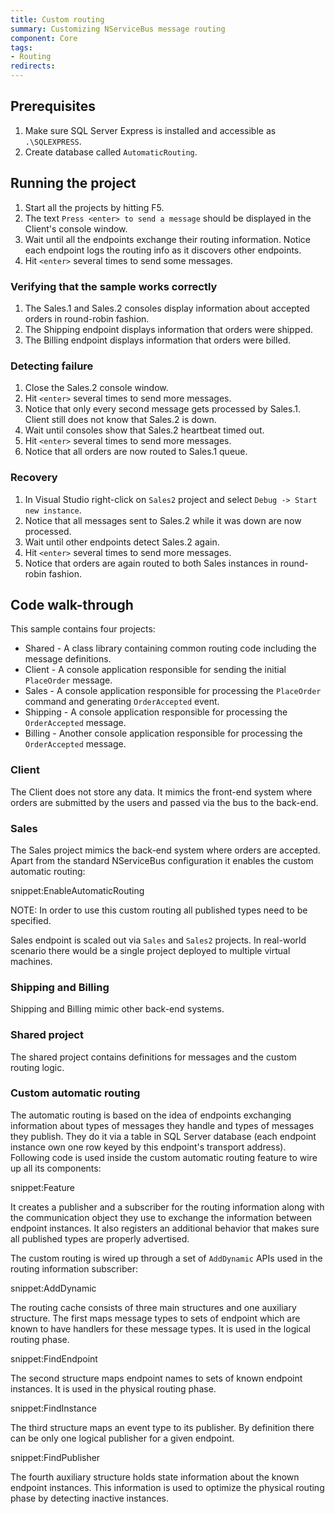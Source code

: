 ```yaml
---
title: Custom routing
summary: Customizing NServiceBus message routing
component: Core
tags:
- Routing
redirects:
---
```



## Prerequisites

 1. Make sure SQL Server Express is installed and accessible as `.\SQLEXPRESS`. 
 1. Create database called `AutomaticRouting`.


## Running the project

 1. Start all the projects by hitting F5.
 1. The text `Press <enter> to send a message` should be displayed in the Client's console window.
 1. Wait until all the endpoints exchange their routing information. Notice each endpoint logs the routing info as it discovers other endpoints.
 1. Hit `<enter>` several times to send some messages.


### Verifying that the sample works correctly

 1. The Sales.1 and Sales.2 consoles display information about accepted orders in round-robin fashion.
 1. The Shipping endpoint displays information that orders were shipped.
 1. The Billing endpoint displays information that orders were billed.


### Detecting failure

 1. Close the Sales.2 console window.
 1. Hit `<enter>` several times to send more messages.
 1. Notice that only every second message gets processed by Sales.1. Client still does not know that Sales.2 is down.
 1. Wait until consoles show that Sales.2 heartbeat timed out.
 1. Hit `<enter>` several times to send more messages. 
 1. Notice that all orders are now routed to Sales.1 queue.


### Recovery

 1. In Visual Studio right-click on `Sales2` project and select `Debug -> Start new instance`.
 1. Notice that all messages sent to Sales.2 while it was down are now processed.
 1. Wait until other endpoints detect Sales.2 again.
 1. Hit `<enter>` several times to send more messages.
 1. Notice that orders are again routed to both Sales instances in round-robin fashion.


## Code walk-through

This sample contains four projects:

 * Shared - A class library containing common routing code including the message definitions.
 * Client - A console application responsible for sending the initial `PlaceOrder` message.
 * Sales - A console application responsible for processing the `PlaceOrder` command and generating `OrderAccepted` event.
 * Shipping - A console application responsible for processing the `OrderAccepted` message.
 * Billing - Another console application responsible for processing the `OrderAccepted` message.


### Client

The Client does not store any data. It mimics the front-end system where orders are submitted by the users and passed via the bus to the back-end.


### Sales

The Sales project mimics the back-end system where orders are accepted. Apart from the standard NServiceBus configuration it enables the custom automatic routing:

snippet:EnableAutomaticRouting

NOTE: In order to use this custom routing all published types need to be specified.

Sales endpoint is scaled out via `Sales` and `Sales2` projects. In real-world scenario there would be a single project deployed to multiple virtual machines.


### Shipping and Billing

Shipping and Billing mimic other back-end systems.


### Shared project

The shared project contains definitions for messages and the custom routing logic. 


### Custom automatic routing

The automatic routing is based on the idea of endpoints exchanging information about types of messages they handle and types of messages they publish. They do it via a table in SQL Server database (each endpoint instance own one row keyed by this endpoint's transport address). Following code is used inside the custom automatic routing feature to wire up all its components:

snippet:Feature

It creates a publisher and a subscriber for the routing information along with the communication object they use to exchange the information between endpoint instances. It also registers an additional behavior that makes sure all published types are properly advertised.

The custom routing is wired up through a set of `AddDynamic` APIs used in the routing information subscriber:

snippet:AddDynamic

The routing cache consists of three main structures and one auxiliary structure. The first maps message types to sets of endpoint which are known to have handlers for these message types. It is used in the logical routing phase.

snippet:FindEndpoint

The second structure maps endpoint names to sets of known endpoint instances. It is used in the physical routing phase.

snippet:FindInstance

The third structure maps an event type to its publisher. By definition there can be only one logical publisher for a given endpoint.

snippet:FindPublisher

The fourth auxiliary structure holds state information about the known endpoint instances. This information is used to optimize the physical routing phase by detecting inactive instances.